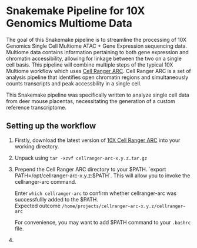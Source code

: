 Snakemake Pipeline for 10X Genomics Multiome Data
==================================================
The goal of this Snakemake pipeline is to streamline the processing of 10X Genomics Single Cell Multiome ATAC + Gene Expression sequencing data. Multiome data contains information pertaining to both gene expression and chromatin accessibility, allowing for linkage between the two on a single cell basis. This pipeline will combine multiple steps of the typical 10X Multiome workflow which uses [Cell Ranger ARC](https://support.10xgenomics.com/single-cell-multiome-atac-gex/software/pipelines/latest/what-is-cell-ranger-arc). Cell Ranger ARC is a set of analysis pipeline that identifies open chromatin regions and simultaneously counts transcripts and peak accessbility in a single cell.

This Snakemake pipeline was specifically written to analyze single cell data from deer mouse placentas, necessitating the generation of a custom reference transcriptome.

Setting up the workflow
------------------------

1. Firstly, download the latest version of [10X Cell Ranger ARC](https://support.10xgenomics.com/single-cell-multiome-atac-gex/software/downloads/latest) into your working directory.

2. Unpack using `tar -xzvf cellranger-arc-x.y.z.tar.gz`

3. Prepend the Cell Ranger ARC directory to your $PATH. `export PATH=/opt/cellranger-arc-x.y.z:$PATH`. This will allow you to invoke the cellranger-arc command.
   
   Enter `which cellranger-arc` to confirm whether cellranger-arc was successfullly added to the $PATH.  
   Expected outcome `/home/projects/cellranger-arc-x.y.z/cellranger-arc`
   
   For convenience, you may want to add $PATH command to your `.bashrc` file.  

5. 













